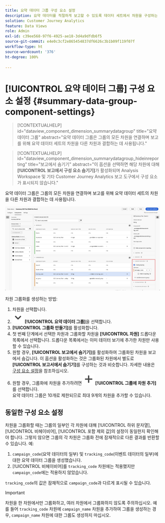 ```yaml
---
title: 요약 데이터 그룹 구성 요소 설정
description: 요약 데이터를 적절하게 보고할 수 있도록 데이터 세트에서 차원을 구성하는 방법에 대한 세부 정보.
solution: Customer Journey Analytics
feature: Data Views
role: Admin
exl-id: c39ee568-97f6-4925-ae18-3d4a9dfdb6f5
source-git-commit: e4e0c3cf2e865454837df6626c3b1b09f119f07f
workflow-type: ht
source-wordcount: '376'
ht-degree: 100%

---
```


# [!UICONTROL 요약 데이터 그룹] 구성 요소 설정 {#summary-data-group-component-settings}

<!-- markdownlint-disable MD034 -->

>[!CONTEXTUALHELP]
>id="dataview_component_dimension_summarydatagroup"
>title="요약 데이터 그룹"
>abstract="요약 데이터 그룹은 그룹의 모든 차원을 연결하며 보고를 위해 요약 데이터 세트의 차원을 다른 차원과 결합하는 데 사용됩니다."

<!-- markdownlint-enable MD034 -->

<!-- markdownlint-disable MD034 -->

>[!CONTEXTUALHELP]
>id="dataview_component_dimension_summarydatagroup_hideinreporting"
>title="보고에서 숨기기"
>abstract="이 옵션을 선택하면 해당 차원에 대해 **[!UICONTROL 보고에서 구성 요소 숨기기]**&#x200B;가 활성화되며 Analysis Workspace 및 기타 Customer Journey Analytics 보고 도구에서 구성 요소가 표시되지 않습니다."

<!-- markdownlint-enable MD034 -->



요약 데이터 그룹은 그룹의 모든 차원을 연결하며 보고를 위해 요약 데이터 세트의 차원을 다른 차원과 결합하는 데 사용됩니다.

![요약 데이터 그룹 구성 요소 설정](/help/data-views/assets/summary-data-group.png)

차원 그룹화를 생성하는 방법:

1. 차원을 선택합니다.
1. ![ChevronDown](/help/assets/icons/ChevronDown.svg) **[!UICONTROL 요약 데이터 그룹]**&#x200B;을 선택합니다.
1. **[!UICONTROL 그룹화 만들기]**&#x200B;를 활성화합니다.
1. 첫 번째 단계에서 선택한 차원과 그룹화할 차원을 **[!UICONTROL 차원]** 드롭다운 목록에서 선택합니다. 드롭다운 목록에서는 이미 데이터 보기에 추가한 차원만 사용할 수 있습니다.
1. 원할 경우, **[!UICONTROL 보고에서 숨기기]**&#x200B;를 활성화하여 그룹화된 차원을 보고에서 숨깁니다. 이 옵션을 활성화하는 것은 그룹화된 차원에서 별도로 **[!UICONTROL 보고서에서 숨기기]**&#x200B;를 구성하는 것과 비슷합니다. 자세한 내용은 [구성 요소 설정](overview.md)을 참조하십시오.
1. 원할 경우, 그룹화에 차원을 추가하려면 ![추가](/help/assets/icons/Add.svg) **[!UICONTROL 그룹에 차원 추가]**&#x200B;를 선택합니다.<br/>요약 데이터 그룹은 10개로 제한되므로 최대 9개의 차원을 추가할 수 있습니다.

## 동일한 구성 요소 설정

차원을 그룹화할 때는 그룹의 일부인 각 차원에 대해 [!UICONTROL 하위 문자열], [!UICONTROL 비헤이비어], [!UICONTROL 포함 제외 값]의 설정이 동일한지 확인해야 합니다. 그렇지 않으면 그룹의 각 차원은 그룹화 전에 잠재적으로 다른 결과를 반환할 수 있습니다.
예:

1. `campaign_code`(요약 데이터의 일부) 및 `tracking_code`(이벤트 데이터의 일부)에 대한 요약 데이터 그룹을 생성했습니다.
1. [!UICONTROL 비헤이비어]를 `tracking_code` 차원에는 적용했지만 `campaign_code`에는 적용하지 않았습니다.

`tracking_code`의 값은 잠재적으로 `campaign_code`과 다르게 표시될 수 있습니다.

>[!IMPORTANT]
>
>차원을 한 차원에서만 그룹화하고, 여러 차원에서 그룹화하지 않도록 주의하십시오. 예를 들어 `tracking_code` 차원에 `campaign_name` 차원을 추가하여 그룹을 생성하는 경우, `campaign_name` 차원에 대한 그룹도 생성하지 마십시오.
>
